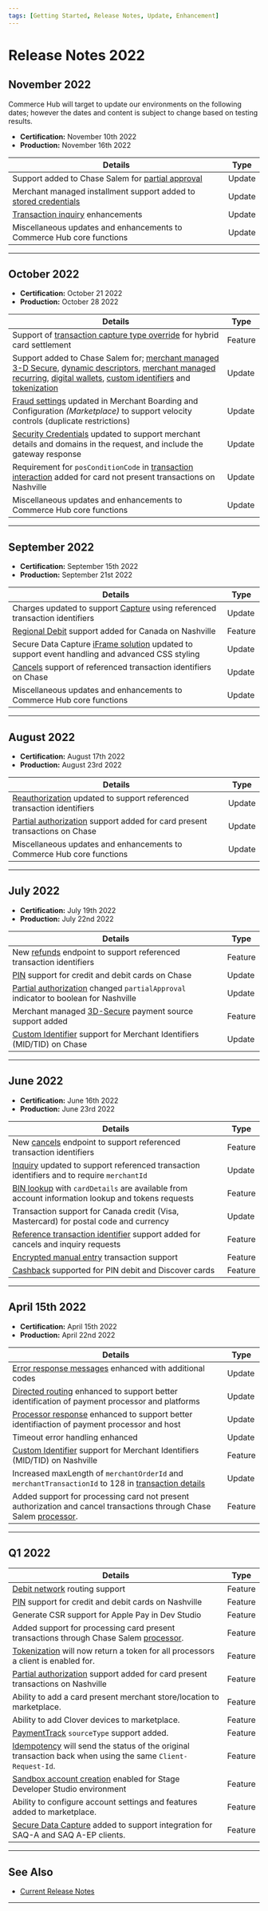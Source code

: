 ```yaml
---
tags: [Getting Started, Release Notes, Update, Enhancement]
---
```


# Release Notes 2022

## November 2022

Commerce Hub will target to update our environments on the following dates; however the dates and content is subject to change based on testing results.

- **Certification:** November 10th 2022
- **Production:** November 16th 2022

| Details | Type |
| ----- | ----- |
| Support added to Chase Salem for [partial approval](?path=docs/Resources/Guides/Authorizations/Partial-Auth.md)  | Update |
| Merchant managed installment support added to [stored credentials](?path=docs/Resources/Guides/Stored-Credentials.md) | Update |
| [Transaction inquiry](?path=docs/Resources/API-Documents/Payments/Inquiry.md) enhancements | Update |
| Miscellaneous updates and enhancements to Commerce Hub core functions | Update |

---

## October 2022

- **Certification:** October 21 2022
- **Production:** October 28 2022

| Details | Type |
| ----- | ----- |
| Support of [transaction capture type override](?path=docs/Resources/Guides/Settlement/Transaction-Capture-Type.md) for hybrid card settlement | Feature |
| Support added to Chase Salem for; [merchant managed 3-D Secure](?path=docs/Online-Mobile-Digital/3D-Secure/Merchant-Managed-3DS.md), [dynamic descriptors](?path=docs/Resources/Guides/Dynamic-Descriptor.md), [merchant managed recurring](?path=docs/Resources/Guides/Stored-Credentials.md), [digital wallets](?path=docs/Getting-Started/Getting-Started-Wallets.md), [custom identifiers](?path=docs/Resources/Guides/BYOID.md) and [tokenization](?path=docs/Resources/API-Documents/Payments_VAS/Payment-Token.md)  | Update |
| [Fraud settings](?path=docs/Resources/Guides/Fraud/Fraud-Settings.md) updated in Merchant Boarding and Configuration _(Marketplace)_ to support velocity controls (duplicate restrictions) | Update |
| [Security Credentials](?path=docs/Resources/API-Documents/Security/Credentials.md) updated to support merchant details and domains in the request, and include the gateway response | Update |
| Requirement for `posConditionCode` in [transaction interaction](?path=docs/Resources/Master-Data/Transaction-Interaction.md#pos-condition-code) added for card not present transactions on Nashville | Update |
| Miscellaneous updates and enhancements to Commerce Hub core functions | Update |

---

## September 2022

- **Certification:** September 15th 2022
- **Production:** September 21st 2022

| Details | Type |
| ----- | ----- |
| Charges updated to support [Capture](?path=docs/Resources/API-Documents/Payments/Capture.md) using referenced transaction identifiers | Update |
| [Regional Debit](?path=docs/Resources/Guides/Debit/Regional-Debit.md) support added for Canada on Nashville | Feature |
| Secure Data Capture [iFrame solution](?path=docs/Online-Mobile-Digital/Secure-Data-Capture/iFrame-JS/iFrame-JS.md) updated to support event handling and advanced CSS styling | Update |
| [Cancels](?path=docs/Resources/API-Documents/Payments/Cancel.md) support of referenced transaction identifiers on Chase | Update |
| Miscellaneous updates and enhancements to Commerce Hub core functions | Update |

---

## August 2022

- **Certification:** August 17th 2022
- **Production:** August 23rd 2022

| Details | Type |
| ----- | ----- |
| [Reauthorization](?path=docs/Resources/Guides/Authorizations/Re-Auth.md) updated to support referenced transaction identifiers | Update |
| [Partial authorization](?path=docs/Resources/Guides/Authorizations/Partial-Auth.md) support added for card present transactions on Chase | Update |
| Miscellaneous updates and enhancements to Commerce Hub core functions | Update |

---

## July 2022

- **Certification:** July 19th 2022
- **Production:** July 22nd 2022

| Details | Type |
| ----- | ----- |
| New [refunds](?path=docs/Resources/API-Documents/Payments/Refund.md) endpoint to support referenced transaction identifiers | Feature |
| [PIN](?path=docs/Resources/Master-Data/Pin-Block.md) support for credit and debit cards on Chase | Update |
| [Partial authorization](?path=docs/Resources/Guides/Authorizations/Partial-Auth.md) changed `partialApproval` indicator to boolean for Nashville | Update |
| Merchant managed [3D-Secure](?path=docs/Online-Mobile-Digital/3D-Secure/3DSecure.md) payment source support added | Feature |
| [Custom Identifier](?path=docs/Resources/Guides/BYOID.md) support for Merchant Identifiers (MID/TID) on Chase | Update |

---

## June 2022

- **Certification:** June 16th 2022
- **Production:** June 23rd 2022

| Details | Type |
| ----- | ----- |
| New [cancels](?path=docs/Resources/API-Documents/Payments/Cancel.md) endpoint to support referenced transaction identifiers | Feature |
| [Inquiry](?path=docs/Resources/API-Documents/Payments/Inquiry.md) updated to support referenced transaction identifiers and to require `merchantId` | Update |
| [BIN lookup](?path=docs/Resources/API-Documents/Payments_VAS/Information-Lookup.md) with `cardDetails` are available from account information lookup and tokens requests | Feature |
| Transaction support for Canada credit (Visa, Mastercard) for postal code and currency | Update |
| [Reference transaction identifier](?path=docs/Resources/Master-Data/Reference-Transaction-Details.md) support added for cancels and inquiry requests | Feature |
| [Encrypted manual entry](?path=docs/In-Person/Encrypted-Payments/Manual.md) transaction support | Feature |
| [Cashback](?path=docs/Resources/Master-Data/Amount-Components.md) supported for PIN debit and Discover cards | Feature |

---

## April 15th 2022

- **Certification:** April 15th 2022
- **Production:** April 22nd 2022

| Details | Type | 
| ----- | ----- |
| [Error response messages](?path=docs/Resources/Guides/Response-Codes/Error-Code.md) enhanced with additional codes | Update |
| [Directed routing](?path=docs/Resources/Guides/Directed-Routing.md) enhanced to support better identification of payment processor and platforms | Update |
| [Processor response](?path=docs/Resources/Master-Data/Processor-Response-Details.md) enhanced to support better identifiaction of payment processor and host | Update |
| Timeout error handling enhanced | Update |
| [Custom Identifier](?path=docs/Resources/Guides/BYOID.md) support for Merchant Identifiers (MID/TID) on Nashville | Feature |
| Increased maxLength of `merchantOrderId` and `merchantTransactionId` to 128 in [transaction details](?path=docs/Resources/Master-Data/Transaction-Details.md) | Update |
| Added support for processing card not present authorization and cancel transactions through Chase Salem [processor](?path=(?path=docs/Resources/Guides/Directed-Routing.md)). | Feature 

---

## Q1 2022

| Details | Type |
| ----- | ----- |
| [Debit network](?path=docs/Resources/Guides/Debit/Debit.md) routing support | Feature |
| [PIN](?path=docs/Resources/Master-Data/Pin-Block.md) support for credit and debit cards on Nashville | Feature |
| Generate CSR support for Apple Pay in Dev Studio | Feature |
| Added support for processing card present transactions through Chase Salem [processor](?path=(?path=docs/Resources/Guides/Directed-Routing.md)). | Feature |
| [Tokenization](?[ath=docs/Resources/API-Documents/Payments_VAS/Payment-Token.md) will now return a token for all processors a client is enabled for. | Feature |
| [Partial authorization](?path=docs/Resources/Guides/Authorizations/Partial-Auth.md) support added for card present transactions on Nashville | Feature |
| Ability to add a card present merchant store/location to marketplace. | Feature |
| Ability to add Clover devices to marketplace. | Feature |
| [PaymentTrack](?path=docs/In-Person/Encrypted-Payments/Track.md) `sourceType` support added. | Feature |
| [Idempotency](?path=docs/Resources/Guides/Idempotency.md) will send the status of the original transaction back when using the same `Client-Request-Id`. | Feature |
| [Sandbox account creation](?path=docs/Resources/Guides/Dev-Studio/Account-Management.md) enabled for Stage Developer Studio environment | Feature |
| Ability to configure account settings and features added to marketplace. | Feature |
| [Secure Data Capture](?path=docs/Online-Mobile-Digital/Secure-Data-Capture/Secure-Data-Capture.md) added to support integration for SAQ-A and SAQ A-EP clients. | Feature |

---

## See Also
- [Current Release Notes](?path=docs/Release-Notes-Alerts/Release-Notes.md)

---
